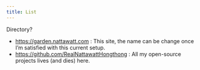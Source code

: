 ```yaml
---
title: List
---
```

Directory?
<ul>
<li><a href="https://garden.nattawatt.com">https://garden.nattawatt.com</a> : This site, the name can be change once I’m satisfied with this current setup. 
<li><a href="https://github.com/RealNattawattHongthong">https://github.com/RealNattawattHongthong</a> : All my open-source projects lives (and dies) here.</li>

</ul>  </div> 